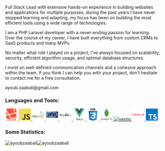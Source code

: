 Full Stack Lead with extensive hands-on experience in building websites and applications for multiple purposes. during the past years I have never stopped learning and adapting, my focus has been on building the most efficient tools using a wide range of technologies.

I am a PHP Laravel developer with a never-ending passion for learning. Over the course of my career, I have built everything from custom CRMs to SaaS products and many MVPs.

No matter what role I played on a project, I've always focused on scalability, security, efficient algorithm usage, and optimal database structures.

I insist on well-defined communication channels and a cohesive approach within the team. If you think I can help you with your project, don't hesitate to contact me for a free consultation.


<p align="left">ayoub.zaabali@gmail.com</p>
       <h3 align="left">Languages and Tools:</h3>
    <p align="left">
        <a href="https://laravel.com/" target="_blank" rel="noreferrer"> <img src="https://raw.githubusercontent.com/devicons/devicon/master/icons/laravel/laravel-plain-wordmark.svg" alt="laravel" width="40" height="40" /> </a>
        <a href="https://developer.mozilla.org/en-US/docs/Web/JavaScript" target="_blank" rel="noreferrer"> <img src="https://raw.githubusercontent.com/devicons/devicon/master/icons/javascript/javascript-original.svg" alt="javascript" width="40" height="40" /> </a>
        <a href="https://www.mysql.com/" target="_blank" rel="noreferrer"> <img src="https://raw.githubusercontent.com/devicons/devicon/master/icons/mysql/mysql-original-wordmark.svg" alt="mysql" width="40" height="40" /> </a>
        <a href="https://www.php.net" target="_blank" rel="noreferrer"> <img src="https://raw.githubusercontent.com/devicons/devicon/master/icons/php/php-original.svg" alt="php" width="40" height="40" /> </a>
        <a href="https://nodejs.org" target="_blank" rel="noreferrer"> <img src="https://raw.githubusercontent.com/devicons/devicon/master/icons/nodejs/nodejs-original-wordmark.svg" alt="nodejs" width="40" height="40" /> </a>
        <a href="https://vuejs.org/" target="_blank" rel="noreferrer"> <img src="https://raw.githubusercontent.com/devicons/devicon/master/icons/vuejs/vuejs-original-wordmark.svg" alt="vuejs" width="40" height="40" /> </a>
        <a href="https://www.w3schools.com/css/" target="_blank" rel="noreferrer"> <img src="https://raw.githubusercontent.com/devicons/devicon/master/icons/css3/css3-original-wordmark.svg" alt="css3" width="40" height="40" /> </a>
        <a href="https://www.mongodb.com/" target="_blank" rel="noreferrer"> <img src="https://raw.githubusercontent.com/devicons/devicon/master/icons/mongodb/mongodb-original-wordmark.svg" alt="mongodb" width="40" height="40" /> </a>
        <a href="https://nextjs.org/" target="_blank" rel="noreferrer"> <img src="https://cdn.worldvectorlogo.com/logos/nextjs-2.svg" alt="nextjs" width="40" height="40" /> </a>
        <a href="https://www.oracle.com/" target="_blank" rel="noreferrer"> <img src="https://raw.githubusercontent.com/devicons/devicon/master/icons/oracle/oracle-original.svg" alt="oracle" width="40" height="40" /> </a>
        <a href="https://www.typescriptlang.org/" target="_blank" rel="noreferrer"> <img src="https://raw.githubusercontent.com/devicons/devicon/master/icons/typescript/typescript-original.svg" alt="typescript" width="40" height="40" /> </a>
    </p>
    
<h3 align="left">Some Statistics:</h3>

<p><img align="left" src="https://github-readme-stats.vercel.app/api/top-langs?username=ayoubzaabali&show_icons=true&locale=en&layout=compact" alt="ayoubzaabali" /></p>

<p><img align="left" src="https://github-readme-stats.vercel.app/api?username=ayoubzaabali&show_icons=true&locale=en" alt="ayoubzaabali" /></p>

